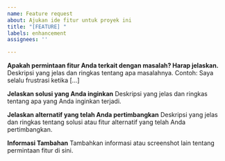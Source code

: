 ```yaml
---
name: Feature request
about: Ajukan ide fitur untuk proyek ini
title: "[FEATURE] "
labels: enhancement
assignees: ''

---
```


**Apakah permintaan fitur Anda terkait dengan masalah? Harap jelaskan.**
Deskripsi yang jelas dan ringkas tentang apa masalahnya. Contoh: Saya selalu frustrasi ketika [...]

**Jelaskan solusi yang Anda inginkan**
Deskripsi yang jelas dan ringkas tentang apa yang Anda inginkan terjadi.

**Jelaskan alternatif yang telah Anda pertimbangkan**
Deskripsi yang jelas dan ringkas tentang solusi atau fitur alternatif yang telah Anda pertimbangkan.

**Informasi Tambahan**
Tambahkan informasi atau screenshot lain tentang permintaan fitur di sini.
